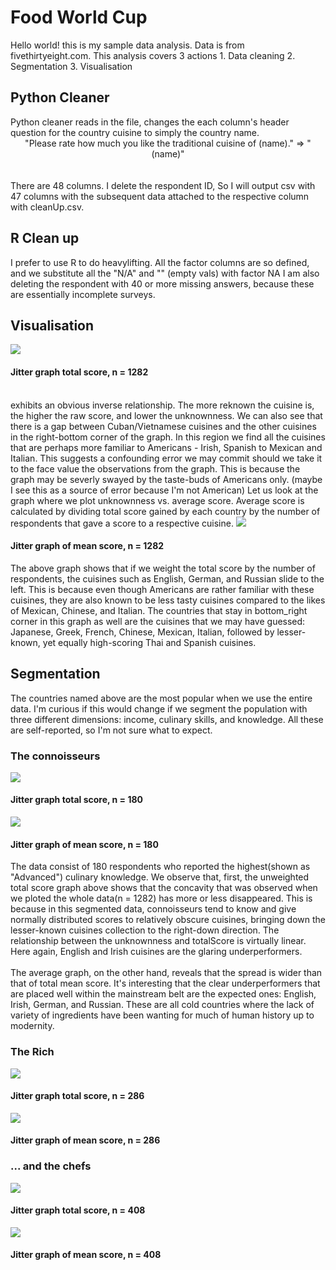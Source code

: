<h1>Food World Cup</h1>
Hello world! this is my sample data analysis. Data is from fivethirtyeight.com. This analysis covers 3 actions
1. Data cleaning
2. Segmentation
3. Visualisation

<h2>Python Cleaner</h2>
Python cleaner reads in the file, changes the each column's header question for the country cuisine to simply the country name. <br>
<center>"Please rate how much you like the traditional cuisine of (name)." => "(name)"</center><br><br>
There are 48 columns. I delete the respondent ID, So I will output csv with 47 columns with the subsequent data attached to the respective column
with cleanUp.csv.

<h2>R Clean up</h2>
I prefer to use R to do heavylifting. All the factor columns are so defined, and we substitute all the "N/A" and "" (empty vals) with factor NA
I am also deleting the respondent with 40 or more missing answers, because these are essentially incomplete surveys. 
<h2>Visualisation</h2>
<img src = "./img/total_raw.png">
<h4>Jitter graph total score, n = 1282</h4><br>
exhibits an obvious inverse relationship. The more reknown the cuisine is, the higher the raw score, and lower the unknownness. We can also see that there is a gap between Cuban/Vietnamese cuisines and the other cuisines in the right-bottom corner of the graph. In this region we find all the cuisines that are perhaps more familiar to Americans - Irish, Spanish to Mexican and Italian. This suggests a confounding error we may commit should we take it to the face value the observations from the graph. This is because the graph may be severly swayed by the taste-buds of Americans only. (maybe I see this as a source of error because I'm not American) Let us look at the graph where we plot unknownness vs. average score. Average score is calculated by dividing total score gained by each country by the number of respondents that gave a score to a respective cuisine.
<img src = "./img/total_mean.png">
<h4>Jitter graph of mean score, n = 1282</h4>
The above graph shows that if we weight the total score by the number of respondents, the cuisines such as English, German, and Russian slide to the left. This is because even though Americans are rather familiar with these cuisines, they are also known to be less tasty cuisines compared to the likes of Mexican, Chinese, and Italian. The countries that stay in bottom_right corner in this graph as well are the cuisines that we may have guessed: Japanese, Greek, French, Chinese, Mexican, Italian, followed by lesser-known, yet equally high-scoring Thai and Spanish cuisines.

<h2>Segmentation</h2>
The countries named above are the most popular when we use the entire data. I'm curious if this would change if we segment the population with three different dimensions: income, culinary skills, and knowledge. All these are self-reported, so I'm not sure what to expect.
<h3>The connoisseurs</h3>
<img src = "./img/con_raw.png">
<h4>Jitter graph total score, n = 180</h4>
<img src = "./img/con_av.png">
<h4>Jitter graph of mean score, n = 180</h4>
The data consist of 180 respondents who reported the highest(shown as "Advanced") culinary knowledge. We observe that, first, the unweighted total score graph above shows that the concavity that was observed when we ploted the whole data(n = 1282) has more or less disappeared. This is because in this segmented data, connoisseurs tend to know and give normally distributed scores to relatively obscure cuisines, bringing down the lesser-known cuisines collection to the right-down direction. The relationship between the unknownness and totalScore is virtually linear. Here again, English and Irish cuisines are the glaring underperformers. <br><br>
The average graph, on the other hand, reveals that the spread is wider than that of total mean score. It's interesting that the clear underperformers that are placed well within the mainstream belt are the expected ones: English, Irish, German, and Russian. These are all cold countries where the lack of variety of ingredients have been wanting for much of human history up to modernity.
<h3>The Rich</h3>
<img src = "./img/rich_raw.png">
<h4>Jitter graph total score, n = 286</h4>
<img src = "./img/rich_av.png">
<h4>Jitter graph of mean score, n = 286</h4>
<h3>... and the chefs</h3>
<img src = "./img/rich_raw.png">
<h4>Jitter graph total score, n = 408</h4>
<img src = "./img/rich_av.png">
<h4>Jitter graph of mean score, n = 408</h4>
